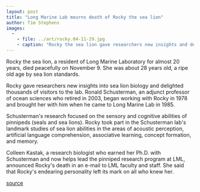```yaml
---
layout: post
title: "Long Marine Lab mourns death of Rocky the sea lion"
author: Tim Stephens
images:
  -
    - file: ../art/rocky.04-11-29.jpg
    - caption: "Rocky the sea lion gave researchers new insights and delighted visitors to Long Marine Lab. Photo courtesy of Colleen Kastak"
---
```


Rocky the sea lion, a resident of Long Marine Laboratory for almost 20 years, died peacefully on November 9. She was about 28 years old, a ripe old age by sea lion standards.   

Rocky gave researchers new insights into sea lion biology and delighted thousands of visitors to the lab. Ronald Schusterman, an adjunct professor of ocean sciences who retired in 2003, began working with Rocky in 1978 and brought her with him when he came to Long Marine Lab in 1985.   

Schusterman's research focused on the sensory and cognitive abilities of pinnipeds (seals and sea lions). Rocky took part in the Schusterman lab's landmark studies of sea lion abilities in the areas of acoustic perception, artificial language comprehension, associative learning, concept formation, and memory.  

Colleen Kastak, a research biologist who earned her Ph.D. with Schusterman and now helps lead the pinniped research program at LML, announced Rocky's death in an e-mail to LML faculty and staff. She said that Rocky's endearing personality left its mark on all who knew her.  

[source](http://www1.ucsc.edu/currents/04-05/11-29/brief-rocky.asp "Permalink to brief-rocky")

